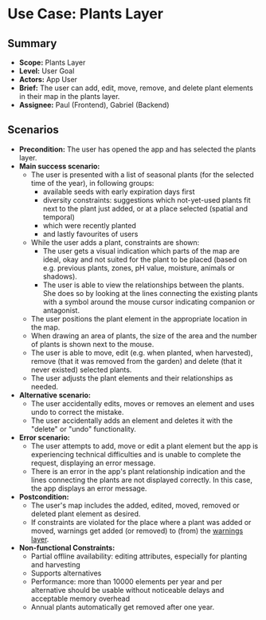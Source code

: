 # Use Case: Plants Layer

## Summary

- **Scope:** Plants Layer
- **Level:** User Goal
- **Actors:** App User
- **Brief:** The user can add, edit, move, remove, and delete plant elements in their map in the plants layer.
- **Assignee:** Paul (Frontend), Gabriel (Backend)

## Scenarios

- **Precondition:**
  The user has opened the app and has selected the plants layer.
- **Main success scenario:**
  - The user is presented with a list of seasonal plants (for the selected time of the year), in following groups:
    - available seeds with early expiration days first
    - diversity constraints: suggestions which not-yet-used plants fit next to the plant just added, or at a place selected (spatial and temporal)
    - which were recently planted
    - and lastly favourites of users
  - While the user adds a plant, constraints are shown:
    - The user gets a visual indication which parts of the map are ideal, okay and not suited for the plant to be placed
      (based on e.g. previous plants, zones, pH value, moisture, animals or shadows).
    - The user is able to view the relationships between the plants.
      She does so by looking at the lines connecting the existing plants with a symbol around the mouse cursor indicating companion or antagonist.
  - The user positions the plant element in the appropriate location in the map.
  - When drawing an area of plants, the size of the area and the number of plants is shown next to the mouse.
  - The user is able to move, edit (e.g. when planted, when harvested), remove (that it was removed from the garden) and delete (that it never existed) selected plants.
  - The user adjusts the plant elements and their relationships as needed.
- **Alternative scenario:**
  - The user accidentally edits, moves or removes an element and uses undo to correct the mistake.
  - The user accidentally adds an element and deletes it with the "delete" or "undo" functionality.
- **Error scenario:**
  - The user attempts to add, move or edit a plant element but the app is experiencing technical difficulties and is unable to complete the request, displaying an error message.
  - There is an error in the app's plant relationship indication and the lines connecting the plants are not displayed correctly. In this case, the app displays an error message.
- **Postcondition:**
  - The user's map includes the added, edited, moved, removed or deleted plant element as desired.
  - If constraints are violated for the place where a plant was added or moved, warnings get added (or removed) to (from) the [warnings layer](../assigned/warnings_layer.md).
- **Non-functional Constraints:**
  - Partial offline availability: editing attributes, especially for planting and harvesting
  - Supports alternatives
  - Performance: more than 10000 elements per year and per alternative should be usable without noticeable delays and acceptable memory overhead
  - Annual plants automatically get removed after one year.
